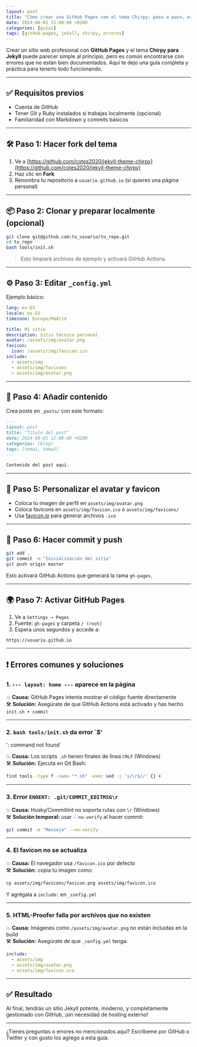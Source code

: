 ```yaml
---
layout: post
title: "Cómo crear una GitHub Pages con el tema Chirpy: paso a paso, errores comunes y soluciones"
date: 2024-06-01 12:00:00 +0200
categories: [guías]
tags: [github-pages, jekyll, chirpy, errores]
---
```


Crear un sitio web profesional con **GitHub Pages** y el tema **Chirpy para Jekyll** puede parecer simple al principio, pero es común encontrarse con errores que no están bien documentados. Aquí te dejo una guía completa y práctica para tenerlo todo funcionando.

---

## ✅ Requisitos previos

- Cuenta de GitHub
- Tener Git y Ruby instalados si trabajas localmente (opcional)
- Familiaridad con Markdown y commits básicos

---

## 🛠️ Paso 1: Hacer fork del tema

1. Ve a [https://github.com/cotes2020/jekyll-theme-chirpy](https://github.com/cotes2020/jekyll-theme-chirpy)
2. Haz clic en **Fork**
3. Renombra tu repositorio a `usuario.github.io` (si quieres una página personal)

---

## 📦 Paso 2: Clonar y preparar localmente (opcional)

```bash
git clone git@github.com:tu_usuario/tu_repo.git
cd tu_repo
bash tools/init.sh
```

> Esto limpiará archivos de ejemplo y activará GitHub Actions.

---

## ⚙️ Paso 3: Editar `_config.yml`

Ejemplo básico:

```yaml
lang: es-ES
locale: es-ES
timezone: Europe/Madrid

title: Mi sitio
description: Sitio técnico personal
avatar: /assets/img/avatar.png
favicon:
  icon: /assets/img/favicon.ico
include:
  - assets/img
  - assets/img/favicons
  - assets/img/avatar.png
```

---

## 🧪 Paso 4: Añadir contenido

Crea posts en `_posts/` con este formato:

```markdown
---
layout: post
title: "Título del post"
date: 2024-06-01 12:00:00 +0200
categories: [blog]
tags: [tema1, tema2]
---

Contenido del post aquí.
```

---

## 🎨 Paso 5: Personalizar el avatar y favicon

- Coloca tu imagen de perfil en `assets/img/avatar.png`
- Coloca favicons en `assets/img/favicon.ico` o `assets/img/favicons/`
- Usa [favicon.io](https://favicon.io) para generar archivos `.ico`

---

## 🔄 Paso 6: Hacer commit y push

```bash
git add .
git commit -m "Inicialización del sitio"
git push origin master
```

Esto activará GitHub Actions que generará la rama `gh-pages`.

---

## 🌍 Paso 7: Activar GitHub Pages

1. Ve a `Settings → Pages`
2. Fuente: `gh-pages` y carpeta `/ (root)`
3. Espera unos segundos y accede a:

```
https://usuario.github.io
```

---

## ❗ Errores comunes y soluciones

### 1. `--- layout: home ---` aparece en la página

💥 **Causa:** GitHub Pages intenta mostrar el código fuente directamente  
🛠️ **Solución:** Asegúrate de que GitHub Actions está activado y has hecho `init.sh + commit`

---

### 2. `bash tools/init.sh` da error `$'
': command not found`

💥 **Causa:** Los scripts `.sh` tienen finales de línea `CRLF` (Windows)  
🛠️ **Solución:** Ejecuta en Git Bash:

```bash
find tools -type f -name "*.sh" -exec sed -i 's/\r$//' {} +
```

---

### 3. Error `ENOENT: .git/COMMIT_EDITMSG\r`

💥 **Causa:** Husky/Commitlint no soporta rutas con `\r` (Windows)  
🛠️ **Solución temporal:** usar `--no-verify` al hacer commit:

```bash
git commit -m "Mensaje" --no-verify
```

---

### 4. El favicon no se actualiza

💥 **Causa:** El navegador usa `/favicon.ico` por defecto  
🛠️ **Solución:** copia tu imagen como:

```bash
cp assets/img/favicons/favicon.png assets/img/favicon.ico
```

Y agrégala a `include:` en `_config.yml`

---

### 5. HTML-Proofer falla por archivos que no existen

💥 **Causa:** Imágenes como `/assets/img/avatar.png` no están incluidas en la build  
🛠️ **Solución:** Asegúrate de que `_config.yml` tenga:

```yaml
include:
  - assets/img
  - assets/img/avatar.png
  - assets/img/favicon.ico
```

---

## ✅ Resultado

Al final, tendrás un sitio Jekyll potente, moderno, y completamente gestionado con GitHub, ¡sin necesidad de hosting externo!

---

¿Tienes preguntas o errores no mencionados aquí? Escríbeme por GitHub o Twitter y con gusto los agrego a esta guía.
